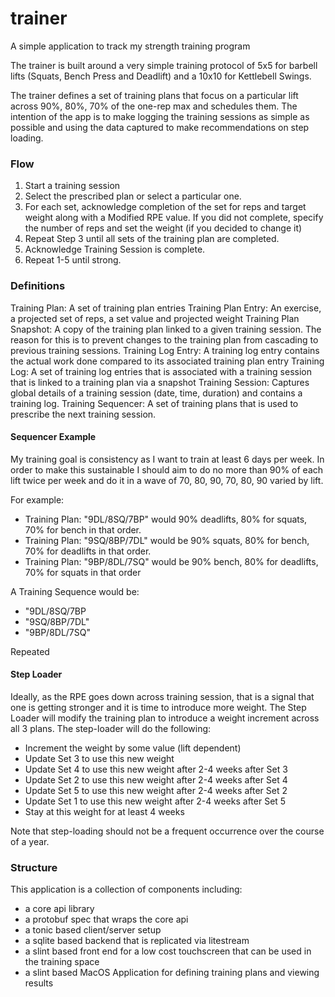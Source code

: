 # trainer
A simple application to track my strength training program

The trainer is built around a very simple training protocol of 5x5 for barbell lifts (Squats, Bench Press
and Deadlift) and a 10x10 for Kettlebell Swings.

The trainer defines a set of training plans that focus on a particular lift across 90%, 80%, 70% 
of the one-rep max and schedules them.  The intention of the app is to make logging the training sessions
as simple as possible and using the data captured to make recommendations on step loading.

### Flow

1. Start a training session
2. Select the prescribed plan or select a particular one.
3. For each set, acknowledge completion of the set for reps and target weight along with a Modified RPE value.  If you did
not complete, specify the number of reps and set the weight (if you decided to change it)
4. Repeat Step 3 until all sets of the training plan are completed.
5. Acknowledge Training Session is complete.
6. Repeat 1-5 until strong.

### Definitions

Training Plan:  A set of training plan entries
Training Plan Entry:  An exercise, a projected set of reps, a set value and projected weight
Training Plan Snapshot:  A copy of the training plan linked to a given training session. The reason for this is to prevent changes
to the training plan from cascading to previous training sessions.
Training Log Entry: A training log entry contains the actual work done compared to its associated training plan entry
Training Log:  A set of training log entries that is associated with a training session that is linked to a training plan via a snapshot
Training Session: Captures global details of a training session (date, time, duration) and contains a training log.
Training Sequencer: A set of training plans that is used to prescribe the next training session.

#### Sequencer Example

My training goal is consistency as I want to train at least 6 days per week.  In order to make this sustainable I
should aim to do no more than 90% of each lift twice per week and do it in a wave of 70, 80, 90, 70, 80, 90 varied by 
lift.  

For example:
* Training Plan: "9DL/8SQ/7BP" would 90% deadlifts, 80% for squats, 70% for bench in that order.
* Training Plan: "9SQ/8BP/7DL" would be 90% squats, 80% for bench, 70% for deadlifts in that order.
* Training Plan: "9BP/8DL/7SQ" would be 90% bench, 80% for deadlifts, 70% for squats in that order

A Training Sequence would be:
* "9DL/8SQ/7BP
* "9SQ/8BP/7DL"
* "9BP/8DL/7SQ"

Repeated

#### Step Loader

Ideally, as the RPE goes down across training session, that is a signal that one is getting stronger and it is time to introduce more weight.
The Step Loader will modify the training plan to introduce a weight increment across all 3 plans.  The step-loader will do the following:
* Increment the weight by some value (lift dependent)
* Update Set 3 to use this new weight
* Update Set 4 to use this new weight after 2-4 weeks after Set 3
* Update Set 2 to use this new weight after 2-4 weeks after Set 4
* Update Set 5 to use this new weight after 2-4 weeks after Set 2
* Update Set 1 to use this new weight after 2-4 weeks after Set 5
* Stay at this weight for at least 4 weeks

Note that step-loading should not be a frequent occurrence over the course of a year.

### Structure

This application is a collection of components including:
* a core api library
* a protobuf spec that wraps the core api
* a tonic based client/server setup
* a sqlite based backend that is replicated via litestream
* a slint based front end for a low cost touchscreen that can be used in the training space
* a slint based MacOS Application for defining training plans and viewing results
 